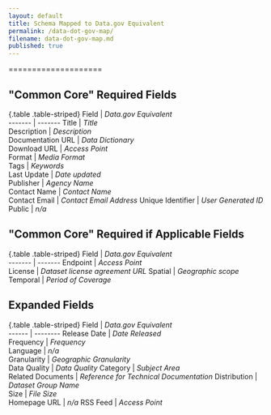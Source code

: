 ```yaml
---
layout: default
title: Schema Mapped to Data.gov Equivalent
permalink: /data-dot-gov-map/
filename: data-dot-gov-map.md
published: true
---
```


====================

"Common Core" Required Fields
-----------------------------

{.table .table-striped}
Field               | *Data.gov Equivalent*  
-------             | ------- 
Title               | *Title*                
Description         | *Description*          
Documentation URL   | *Data Dictionary*      
Download URL        | *Access Point*          
Format              | *Media Format*         
Tags                | *Keywords*             
Last Update         | *Date updated*         
Publisher           | *Agency Name*          
Contact Name        | *Contact Name*         
Contact Email       | *Contact Email Address*
Unique Identifier   | *User Generated ID*     
Public              | *n/a*                  

"Common Core" Required if Applicable Fields
-------------------------------------------

{.table .table-striped}
Field               | *Data.gov Equivalent*  
-------             | ------- 
Endpoint            | *Access Point*          
License             | *Dataset license agreement URL* 
Spatial             | *Geographic scope*     
Temporal      	    | *Period of Coverage*   

Expanded Fields
---------------

{.table .table-striped}
Field               | *Data.gov Equivalent*   
------              | --------
Release Date        | *Date Released*         
Frequency           | *Frequency*             
Language            | *n/a*                   
Granularity         | *Geographic Granularity*  
Data Quality        | *Data Quality*
Category            | *Subject Area*          
Related Documents   | *Reference for Technical Documentation* 
Distribution        | *Dataset Group Name*    
Size                | *File Size*             
Homepage URL        | *n/a*	
RSS Feed            | *Access Point*          


